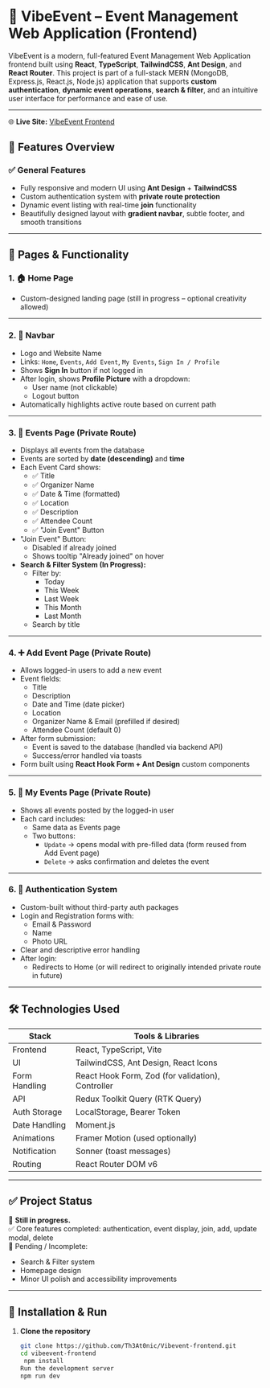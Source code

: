 # 🎉 VibeEvent – Event Management Web Application (Frontend)

VibeEvent is a modern, full-featured Event Management Web Application frontend built using **React**, **TypeScript**, **TailwindCSS**, **Ant Design**, and **React Router**. This project is part of a full-stack MERN (MongoDB, Express.js, React.js, Node.js) application that supports **custom authentication**, **dynamic event operations**, **search & filter**, and an intuitive user interface for performance and ease of use.

---

🌐 **Live Site:** [VibeEvent Frontend](https://vibevent-frontend-event-management.vercel.app/)

## 🚀 Features Overview

### ✅ General Features

- Fully responsive and modern UI using **Ant Design** + **TailwindCSS**
- Custom authentication system with **private route protection**
- Dynamic event listing with real-time **join** functionality
- Beautifully designed layout with **gradient navbar**, subtle footer, and smooth transitions

---

## 📁 Pages & Functionality

### 1. 🏠 Home Page

- Custom-designed landing page (still in progress – optional creativity allowed)

---

### 2. 🧭 Navbar

- Logo and Website Name
- Links: `Home`, `Events`, `Add Event`, `My Events`, `Sign In / Profile`
- Shows **Sign In** button if not logged in
- After login, shows **Profile Picture** with a dropdown:
  - User name (not clickable)
  - Logout button
- Automatically highlights active route based on current path

---

### 3. 📅 Events Page (Private Route)

- Displays all events from the database
- Events are sorted by **date (descending)** and **time**
- Each Event Card shows:
  - ✅ Title
  - ✅ Organizer Name
  - ✅ Date & Time (formatted)
  - ✅ Location
  - ✅ Description
  - ✅ Attendee Count
  - ✅ "Join Event" Button
- "Join Event" Button:
  - Disabled if already joined
  - Shows tooltip "Already joined" on hover
- **Search & Filter System (In Progress):**
  - Filter by:
    - Today
    - This Week
    - Last Week
    - This Month
    - Last Month
  - Search by title

---

### 4. ➕ Add Event Page (Private Route)

- Allows logged-in users to add a new event
- Event fields:
  - Title
  - Description
  - Date and Time (date picker)
  - Location
  - Organizer Name & Email (prefilled if desired)
  - Attendee Count (default 0)
- After form submission:
  - Event is saved to the database (handled via backend API)
  - Success/error handled via toasts
- Form built using **React Hook Form + Ant Design** custom components

---

### 5. 👤 My Events Page (Private Route)

- Shows all events posted by the logged-in user
- Each card includes:
  - Same data as Events page
  - Two buttons:
    - `Update` → opens modal with pre-filled data (form reused from Add Event page)
    - `Delete` → asks confirmation and deletes the event

---

### 6. 🔐 Authentication System

- Custom-built without third-party auth packages
- Login and Registration forms with:
  - Email & Password
  - Name
  - Photo URL
- Clear and descriptive error handling
- After login:
  - Redirects to Home (or will redirect to originally intended private route in future)

---

## 🛠️ Technologies Used

| Stack         | Tools & Libraries                                 |
| ------------- | ------------------------------------------------- |
| Frontend      | React, TypeScript, Vite                           |
| UI            | TailwindCSS, Ant Design, React Icons              |
| Form Handling | React Hook Form, Zod (for validation), Controller |
| API           | Redux Toolkit Query (RTK Query)                   |
| Auth Storage  | LocalStorage, Bearer Token                        |
| Date Handling | Moment.js                                         |
| Animations    | Framer Motion (used optionally)                   |
| Notification  | Sonner (toast messages)                           |
| Routing       | React Router DOM v6                               |

---

## ✅ Project Status

🔧 **Still in progress.**  
✅ Core features completed: authentication, event display, join, add, update modal, delete  
🚧 Pending / Incomplete:

- Search & Filter system
- Homepage design
- Minor UI polish and accessibility improvements

---

## 🔄 Installation & Run

1. **Clone the repository**
   ```bash
   git clone https://github.com/Th3At0nic/Vibevent-frontend.git
   cd vibeevent-frontend
    npm install
   Run the development server
   npm run dev
   ```
